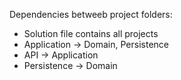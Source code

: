 Dependencies betweeb project folders:
- Solution file contains all projects
- Application -> Domain, Persistence
- API -> Application
- Persistence -> Domain